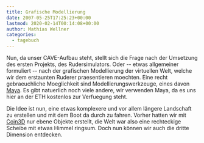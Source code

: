 ```yaml
---
title: Grafische Modellierung
date: 2007-05-25T17:25:23+00:00
lastmod: 2020-02-14T00:14:08+00:00
author: Mathias Wellner
categories:
  - tagebuch
---
```

Nun, da unser CAVE-Aufbau steht, stellt sich die Frage nach der Umsetzung des ersten Projekts, des Rudersimulators. Oder -- etwas allgemeiner formuliert -- nach der grafischen Modellierung der virtuellen Welt, welche wir dem erstaunten Ruderer praesentieren moechten. Eine recht gebraeuchliche Moeglichkeit sind Modellierungswerkzeuge, eines davon [Maya](http://www.autodesk.de/maya). Es gibt natuerlich noch viele andere, wir verwenden Maya, da es uns hier an der ETH kostenlos zur Verfuegung steht. 

Die Idee ist nun, eine etwas komplexere und vor allem längere Landschaft zu erstellen und mit dem Boot da durch zu fahren. Vorher hatten wir mit [Coin3D](https://bitbucket.org/Coin3D/coin/wiki/Home) nur ebene Objekte erstellt, die Welt war also eine rechteckige Scheibe mit etwas Himmel ringsum. Doch nun können wir auch die dritte Dimension entdecken.